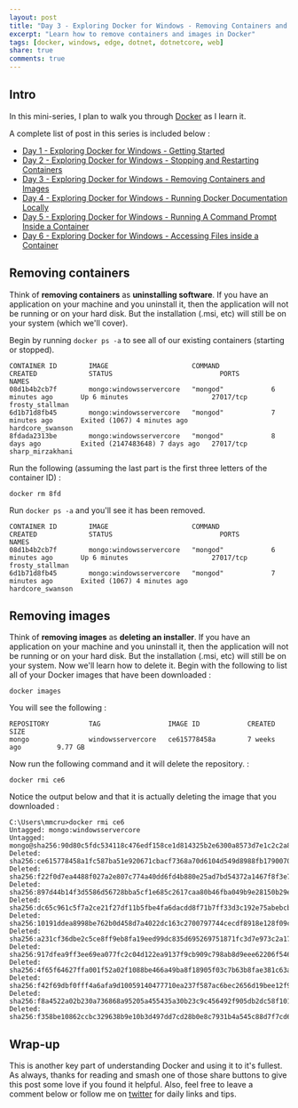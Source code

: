 ```yaml
---
layout: post
title: "Day 3 - Exploring Docker for Windows - Removing Containers and Images"
excerpt: "Learn how to remove containers and images in Docker"
tags: [docker, windows, edge, dotnet, dotnetcore, web]
share: true
comments: true
---
```


## Intro

In this mini-series, I plan to walk you through [Docker](https://www.docker.com) as I learn it. 

A complete list of post in this series is included below :

* [Day 1 - Exploring Docker for Windows - Getting Started](http://michaelcrump.net/part1-docker/)
* [Day 2 - Exploring Docker for Windows - Stopping and Restarting Containers](http://michaelcrump.net/part2-docker/)
* [Day 3 - Exploring Docker for Windows - Removing Containers and Images](http://michaelcrump.net/part3-docker/)
* [Day 4 - Exploring Docker for Windows - Running Docker Documentation Locally](http://michaelcrump.net/part4-docker/)
* [Day 5 - Exploring Docker for Windows - Running A Command Prompt Inside a Container](http://michaelcrump.net/part5-docker/)
* [Day 6 - Exploring Docker for Windows - Accessing Files inside a Container](http://michaelcrump.net/part5-docker/)

## Removing containers

Think of **removing containers** as **uninstalling software**. If you have an application on your machine and you uninstall it, then the application will not be running or on your hard disk. But the installation (.msi, etc) will still be on your system (which we'll cover). 

Begin by running `docker ps -a` to see all of our existing containers (starting or stopped).

	CONTAINER ID        IMAGE                     COMMAND             CREATED             STATUS                           PORTS               NAMES
	08d1b4b2cb7f        mongo:windowsservercore   "mongod"            6 minutes ago       Up 6 minutes                     27017/tcp           frosty_stallman
	6d1b71d8fb45        mongo:windowsservercore   "mongod"            7 minutes ago       Exited (1067) 4 minutes ago                          hardcore_swanson
	8fdada2313be        mongo:windowsservercore   "mongod"            8 days ago          Exited (2147483648) 7 days ago   27017/tcp           sharp_mirzakhani

Run the following (assuming the last part is the first three letters of the container ID) : 

	docker rm 8fd

Run `docker ps -a` and you'll see it has been removed. 

	CONTAINER ID        IMAGE                     COMMAND             CREATED             STATUS                           PORTS               NAMES
	08d1b4b2cb7f        mongo:windowsservercore   "mongod"            6 minutes ago       Up 6 minutes                     27017/tcp           frosty_stallman
	6d1b71d8fb45        mongo:windowsservercore   "mongod"            7 minutes ago       Exited (1067) 4 minutes ago                          hardcore_swanson

## Removing images

Think of **removing images** as **deleting an installer**. If you have an application on your machine and you uninstall it, then the application will not be running or on your hard disk. But the installation (.msi, etc) will still be on your system. Now we'll learn how to delete it. Begin with the following to list all of your Docker images that have been downloaded : 

	docker images

You will see the following : 

	REPOSITORY          TAG                 IMAGE ID            CREATED             SIZE
	mongo               windowsservercore   ce615778458a        7 weeks ago         9.77 GB

Now run the following command and it will delete the repository.  : 

	docker rmi ce6

Notice the output below and that it is actually deleting the image that you downloaded : 

	C:\Users\mmcru>docker rmi ce6
	Untagged: mongo:windowsservercore
	Untagged: mongo@sha256:90d80c5fdc534118c476edf158ce1d814325b2e6300a8573d7e1c2c2a8ad8b4a
	Deleted: sha256:ce615778458a1fc587ba51e920671cbacf7368a70d6104d549d8988fb1790070
	Deleted: sha256:f22f0d7ea4488f027a2e807c774a40dd6fd4b880e25ad7bd54372a1467f8f3e7
	Deleted: sha256:897d44b14f3d5586d56728bba5cf1e685c2617caa80b46fba049b9e28150b29e
	Deleted: sha256:dc65c961c5f7a2ce21f27df11b5fbe4fa6dacdd8f71b7ff33d3c192e75abebcb
	Deleted: sha256:10191ddea8998be762b0d458d7a4022dc163c2700797744cecdf8918e128f09c
	Deleted: sha256:a231cf36dbe2c5ce8ff9eb8fa19eed99dc835d695269751871fc3d7e973c2a17
	Deleted: sha256:917dfea9ff3ee69ea077fc2c04d122ea9137f9cb909c798ab8d9eee62206f546
	Deleted: sha256:4f65f64627ffa001f52a02f1088be466a49ba8f18905f03c7b63b8fae381c63a
	Deleted: sha256:f42f69dbf0fff4a6afa9d10059140477710ea237f587ac6bec2656d19bee12f9
	Deleted: sha256:f8a4522a02b230a736868a95205a455435a30b23c9c456492f905db2dc58f101
	Deleted: sha256:f358be10862ccbc329638b9e10b3d497dd7cd28b0e8c7931b4a545c88d7f7cd6

## Wrap-up

This is another key part of understanding Docker and using it to it's fullest. As always, thanks for reading and smash one of those share buttons to give this post some love if you found it helpful. Also, feel free to leave a comment below or follow me on [twitter](http://twitter.com/mbcrump) for daily links and tips. 
